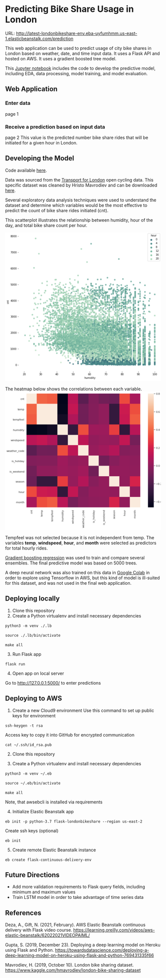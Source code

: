 # Predicting Bike Share Usage in London
URL: http://latest-londonbikeshare-env.eba-uyfumhmm.us-east-1.elasticbeanstalk.com/prediction

This web application can be used to predict usage of city bike shares in London based on weather, date, and time input data. It uses a Flask API and hosted on AWS. It uses a gradient boosted tree model.

This [Jupyter notebook](LondonBikeshare_modelDev.ipynb) includes the code to develop the predictive model, including EDA, data processing, model training, and model evaluation.

## Web Application
### Enter data
page 1
### Receive a prediction based on input data
page 2
This value is the predicted number bike share rides that will be initiated for a given hour in London.

## Developing the Model
Code available [here](LondonBikeshare_modelDev.ipynb).

Data was sourced from the [Transport for London](<https://cycling.data.tfl.gov.uk/>) open cycling data. This specific dataset was cleaned by Hristo Mavrodiev and can be downloaded [here](<https://www.kaggle.com/hmavrodiev/london-bike-sharing-dataset>).

Several exploratory data analysis techniques were used to understand the dataset and determine which variables would be the most effective to predict the count of bike share rides initiated (cnt).

This scatterplot illustrates the relationship between humidity, hour of the day, and total bike share count per hour.

<img src="https://github.com/Danika-Balas/LondonBikeshare/blob/main/images/scatterplot.png" width="512" />

The heatmap below shows the correlations between each variable.
<img src="https://github.com/Danika-Balas/LondonBikeshare/blob/main/images/heatmap.png" width="512" />

Tempfeel was not selected because it is not independent from temp. The variables **temp**, **windspeed**, **hour**, and **month** were selected as predictors for total hourly rides.

[Gradient boosting regression](<https://scikit-learn.org/stable/modules/generated/sklearn.ensemble.GradientBoostingRegressor.html>) was used to train and compare several ensembles. The final predictive model was based on 5000 trees.


A deep neural network was also trained on this data in [Google Colab](LondonBikeshare_DeepLearning.ipynb) in order to explore using Tensorflow in AWS, but this kind of model is ill-suited for this dataset, and was not used in the final web application.

## Deploying locally
1. Clone this repository
2. Create a Python virtualenv and install necessary dependencies

`python3 -m venv ./.lb`

`source ./.lb/bin/activate`

`make all`

3. Run Flask app

`flask run`

4. Open app on local server

Go to http://127.0.0.1:5000/ to enter predictions

## Deploying to AWS
1. Create a new Cloud9 environment
Use this command to set up public keys for environment

`ssh-keygen -t rsa`

Access key to copy it into GitHub for encrypted communication

`cat ~/.ssh/id_rsa.pub`

2. Clone this repository

3. Create a Python virtualenv and install necessary dependencies

`python3 -m venv ~/.eb`

`source ~/.eb/bin/activate`

`make all`

Note, that awsebcli is installed via requirements

4. Initialize Elastic Beanstalk app

`eb init -p python-3.7 flask-londonbikeshare --region us-east-2`

Create ssh keys (optional)

`eb init`

5. Create remote Elastic Beanstalk instance

`eb create flask-continuous-delivery-env`

## Future Directions
* Add more validation requirements to Flask query fields, including minimum and maximum values
* Train LSTM model in order to take advantage of time series data

## References
Deza, A., Gift, N. (2021, February). AWS Elastic Beanstalk continuous delivery with Flask video course. https://learning.oreilly.com/videos/aws-elastic-beanstalk/62022021VIDEOPAIML/

Gupta, S. (2019, December 23). Deploying a deep learning model on Heroku using Flask and Python. https://towardsdatascience.com/deploying-a-deep-learning-model-on-heroku-using-flask-and-python-769431335f66

Mavrodiev, H. (2019, October 10). London bike sharing dataset. https://www.kaggle.com/hmavrodiev/london-bike-sharing-dataset
